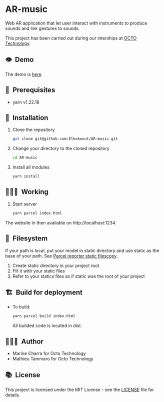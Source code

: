 # AR-music
Web AR application that let user interact with instruments to produce sounds and link gestures to sounds.


This project has been carried out during our interships at [OCTO Technology](https://www.octo.com/).

## 👁️&nbsp; Demo

The demo is [here](https://elkokonut.github.io/AR-music/index.html).

## 🔑&nbsp; Prerequisites

- yarn v1.22.18

## 🚀&nbsp; Installation

1. Clone the repository

    ```bash
    git clone git@github.com:Elkokonut/AR-music.git
    ```

2. Change your directory to the cloned repository

    ```bash
    cd AR-music
    ```

3. Install all modules

    ```bash
    yarn install
    ```

## 🧑🏻‍💻&nbsp; Working

1. Start server

    ```bash
    yarn parcel index.html
    ```

The website in then available on http://localhost:1234.


## 📁&nbsp; Filesystem

If your path is local, put your model in static directory and use static as the base of your path. See [Parcel reporter static filescopy](https://www.npmjs.com/package/parcel-reporter-static-files-copy).

1. Create static directory in your project root
2. Fill it with your static files
3. Refer to your statics files as if static was the root of your project

## 🏗️&nbsp; Build for deployment

- To build:

    ```bash
    yarn parcel build index.html
    ```

    All builded code is located in dist.

## 🙋🏻‍♂️&nbsp; Author

- Marine Charra for Octo Technology
- Mathieu Tammaro for Octo Technology

## 📚&nbsp; License

This project is licensed under the MIT License - see the [LICENSE](LICENSE) file for details.
